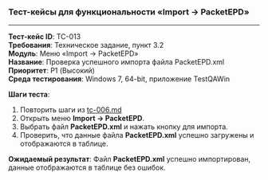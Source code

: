 ### Тест-кейсы для функциональности «Import -> PacketEPD»

---

**Тест-кейс ID**: TC-013  
**Требования**: Техническое задание, пункт 3.2  
**Модуль**: Меню «Import -> PacketEPD»  
**Название**: Проверка успешного импорта файла PacketEPD.xml  
**Приоритет**: P1 (Высокий)  
**Среда тестирования**: Windows 7, 64-bit, приложение TestQAWin  

**Шаги теста**:

1. Повторить шаги из [tc-006.md](tc-006.md)
2. Открыть меню **Import -> PacketEPD**.
3. Выбрать файл **PacketEPD.xml** и нажать кнопку для импорта.
4. Проверить, что данные файла **PacketEPD.xml** успешно загружены и отображаются в таблице.

**Ожидаемый результат**: Файл **PacketEPD.xml** успешно импортирован, данные отображаются в таблице без ошибок.
